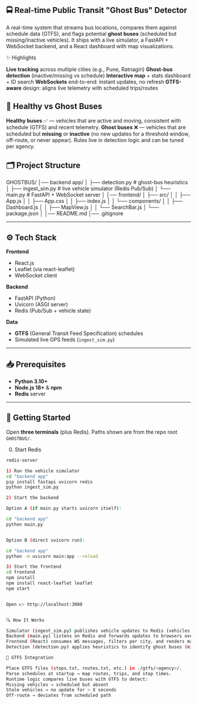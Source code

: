 ## 🚍 Real-time Public Transit "Ghost Bus" Detector 

A real-time system that streams bus locations, compares them against schedule data (GTFS), and flags potential **ghost buses** (scheduled but missing/inactive vehicles). It ships with a live simulator, a FastAPI + WebSocket backend, and a React dashboard with map visualizations.

✨ Highlights

 **Live tracking** across multiple cities (e.g., Pune, Ratnagiri)
 **Ghost-bus detection** (inactive/missing vs schedule)
 **Interactive map** + stats dashboard + ID search
 **WebSockets** end-to-end: instant updates, no refresh
 **GTFS-aware** design: aligns live telemetry with scheduled trips/routes

## 🧭 Healthy vs Ghost Buses

 **Healthy buses** ✅ — vehicles that are active and moving, consistent with schedule (GTFS) and recent telemetry.
 **Ghost buses** ❌ — vehicles that are scheduled but **missing** or **inactive** (no new updates for a threshold window, off-route, or never appear). Rules live in detection logic and can be tuned per agency.


## 🗂️ Project Structure 

GHOSTBUS/
│── backend app/
│ ├── detection.py # ghost-bus heuristics
│ ├── ingest_sim.py # live vehicle simulator (Redis Pub/Sub)
│ └── main.py # FastAPI + WebSocket server
│
│── frontend/
│ ├── src/
│ │ ├── App.js
│ │ ├── App.css
│ │ ├── index.js
│ │ └── components/
│ │ ├── Dashboard.js
│ │ ├── MapView.js
│ │ └── SearchBar.js
│ └── package.json
│
│── README.md
│── .gitignore


---

## ⚙️ Tech Stack
**Frontend**  
- React.js  
- Leaflet (via react-leaflet)  
- WebSocket client  

**Backend**  
- FastAPI (Python)  
- Uvicorn (ASGI server)  
- Redis (Pub/Sub + vehicle state)  

**Data**  
- **GTFS** (General Transit Feed Specification) schedules  
- Simulated live GPS feeds (`ingest_sim.py`)  

---

## 📥 Prerequisites
- **Python 3.10+**  
- **Node.js 18+** & **npm**  
- **Redis** server  

---

## 🚀 Getting Started

Open **three terminals** (plus Redis). Paths shown are from the repo root `GHOSTBUS/`.

0) Start Redis
```bash
redis-server

1) Run the vehicle simulator
cd "backend app"
pip install fastapi uvicorn redis
python ingest_sim.py

2) Start the backend

Option A (if main.py starts uvicorn itself):

cd "backend app"
python main.py


Option B (direct uvicorn run):

cd "backend app"
python -m uvicorn main:app --reload

3) Start the frontend
cd frontend
npm install
npm install react-leaflet leaflet
npm start


Open 👉 http://localhost:3000


🔍 How It Works

Simulator (ingest_sim.py) publishes vehicle updates to Redis (vehicles:updates) and stores latest state in hashes.
Backend (main.py) listens on Redis and forwards updates to browsers over WebSockets (/ws/vehicles).
Frontend (React) consumes WS messages, filters per city, and renders markers with Leaflet.
Detection (detection.py) applies heuristics to identify ghost buses (missing, stale, off-route).

🧠 GTFS Integration

Place GTFS files (stops.txt, routes.txt, etc.) in ./gtfs/<agency>/.
Parse schedules at startup → map routes, trips, and stop times.
Runtime logic compares live buses with GTFS to detect:
Missing vehicles → scheduled but absent
Stale vehicles → no update for > X seconds
Off-route → deviates from scheduled path
